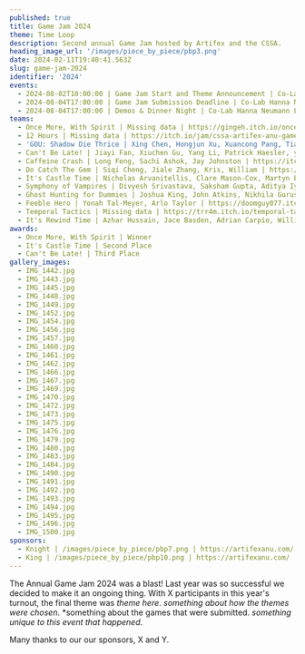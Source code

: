 ```yaml
---
published: true
title: Game Jam 2024
theme: Time Loop
description: Second annual Game Jam hosted by Artifex and the CSSA.
heading_image_url: '/images/piece_by_piece/pbp3.png' 
date: 2024-02-11T19:40:41.563Z
slug: game-jam-2024
identifier: '2024'
events:
  - 2024-08-02T10:00:00 | Game Jam Start and Theme Announcement | Co-Lab Hanna Neumann Lvl 5 and Online (hybrid)
  - 2024-08-04T17:00:00 | Game Jam Submission Deadline | Co-Lab Hanna Neumann Lvl 5 and Online (hybrid)
  - 2024-08-04T17:00:00 | Demos & Dinner Night | Co-Lab Hanna Neumann Lvl 5
teams:
  - Once More, With Spirit | Missing data | https://gingeh.itch.io/once-more-with-spirit | 1
  - 12 Hours | Missing data | https://itch.io/jam/cssa-artifex-anu-game-jam-2024/rate/2876792 | 1
  - 'GOU: Shadow Die Thrice | Xing Chen, Hongjun Xu, Xuancong Pang, Tianci Li, Shengjie Liu | 1'
  - Can't Be Late! | Jiayi Fan, Xiuchen Gu, Yang Li, Patrick Haesler, yeyeovo | https://hitomi-kiri.itch.io/cant-be-late | 4
  - Caffeine Crash | Long Feng, Sachi Ashok, Jay Johnston | https://itch.io/jam/cssa-artifex-anu-game-jam-2024/rate/2876783 | 1
  - Do Catch The Gem | Siqi Cheng, Jiale Zhang, Kris, William | https://charrrles.itch.io/do-catch-the-gem | 1
  - It's Castle Time | Nicholas Arvanitellis, Clare Mason-Cox, Martyn Barac, Emily Coper-Jones | https://inkxy.itch.io/its-castle-time | 1
  - Symphony of Vampires | Divyesh Srivastava, Saksham Gupta, Aditya Iyengar, Natalie Dunn | https://dotterine.itch.io/symphonyofvampires | 1
  - Ghost Hunting for Dummies | Joshua King, John Atkins, Nikhila Gurusinghe, Sophie Hawke, Ryan Yoon | https://rynooy.itch.io/ghost-hunting-for-dumies | 1
  - Feeble Hero | Yonah Tal-Meyer, Arlo Taylor | https://doomguy077.itch.io/feeble-hero | 4
  - Temporal Tactics | Missing data | https://trr4m.itch.io/temporal-tactics | 1
  - It's Rewind Time | Azhar Hussain, Jace Basden, Adrian Carpio, William Rogers, Aditya Grama | https://itch.io/jam/cssa-artifex-anu-game-jam-2024/rate/2876722 | 0
awards:
  - Once More, With Spirit | Winner
  - It's Castle Time | Second Place
  - Can't Be Late! | Third Place
gallery_images:
  - IMG_1442.jpg
  - IMG_1443.jpg
  - IMG_1445.jpg
  - IMG_1448.jpg
  - IMG_1449.jpg
  - IMG_1452.jpg
  - IMG_1454.jpg
  - IMG_1456.jpg
  - IMG_1457.jpg
  - IMG_1460.jpg
  - IMG_1461.jpg
  - IMG_1462.jpg
  - IMG_1466.jpg
  - IMG_1467.jpg
  - IMG_1469.jpg
  - IMG_1470.jpg
  - IMG_1472.jpg
  - IMG_1473.jpg
  - IMG_1475.jpg
  - IMG_1476.jpg
  - IMG_1479.jpg
  - IMG_1480.jpg
  - IMG_1483.jpg
  - IMG_1484.jpg
  - IMG_1490.jpg
  - IMG_1491.jpg
  - IMG_1492.jpg
  - IMG_1493.jpg
  - IMG_1494.jpg
  - IMG_1495.jpg
  - IMG_1496.jpg
  - IMG_1500.jpg
sponsors:
  - Knight | /images/piece_by_piece/pbp7.png | https://artifexanu.com/
  - King | /images/piece_by_piece/pbp10.png | https://artifexanu.com/
---
```

The Annual Game Jam 2024 was a blast! Last year was so successful we decided to make it an ongoing thing. With X participants in this year's turnout, the final theme was *theme here*. *something about how the themes were chosen*. *something about the games that were submitted. *something unique to this event that happened*.

Many thanks to our  our sponsors, X and Y.